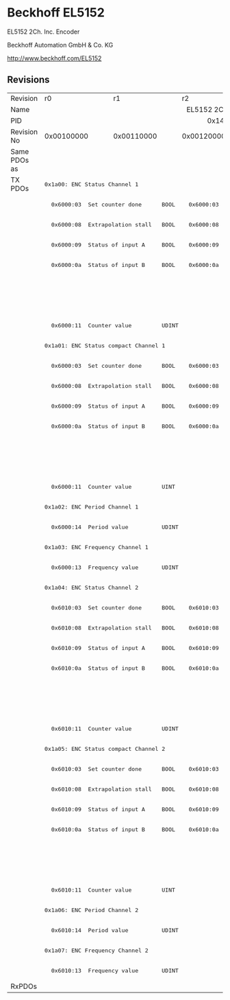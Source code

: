 # Beckhoff EL5152

EL5152 2Ch. Inc. Encoder

Beckhoff Automation GmbH & Co. KG

http://www.beckhoff.com/EL5152

## Revisions
<table>
<tr >
<td>Revision</td>
<td>r0</td>
<td>r1</td>
<td>r2</td>
<td>r3</td>
<td>r4</td>
</tr>
<tr >
<td>Name</td>
<td colspan=5 align="center">EL5152 2Ch. Inc. Encoder</td>
</tr>
<tr >
<td>PID</td>
<td colspan=5 align="center">0x14203052</td>
</tr>
<tr >
<td>Revision No</td>
<td>0x00100000</td>
<td>0x00110000</td>
<td>0x00120000</td>
<td>0x00130000</td>
<td>0x00140000</td>
</tr>
<tr >
<td>Same PDOs as</td>
<td colspan=5 align="center"></td>
</tr>
<tr class="txpdo">
<td rowspan=40 valign=top>TX PDOs</td>
<td colspan=5 align="left"><pre>0x1a00: ENC Status Channel 1</pre></td>
<td></td>
</tr>
<tr class="txpdo">
<td colspan=2 align="left"><pre>  0x6000:03  Set counter done      BOOL</pre></td>
<td colspan=3 align="left"><pre>  0x6000:03  Status__Set counter done  BOOL</pre></td>
</tr>
<tr class="txpdo">
<td colspan=2 align="left"><pre>  0x6000:08  Extrapolation stall   BOOL</pre></td>
<td colspan=3 align="left"><pre>  0x6000:08  Status__Extrapolation stall  BOOL</pre></td>
</tr>
<tr class="txpdo">
<td colspan=2 align="left"><pre>  0x6000:09  Status of input A     BOOL</pre></td>
<td colspan=3 align="left"><pre>  0x6000:09  Status__Status of input A  BOOL</pre></td>
</tr>
<tr class="txpdo">
<td colspan=2 align="left"><pre>  0x6000:0a  Status of input B     BOOL</pre></td>
<td colspan=3 align="left"><pre>  0x6000:0a  Status__Status of input B  BOOL</pre></td>
</tr>
<tr class="txpdo">
<td colspan=4 align="left"><pre></pre></td>
<td><pre>  0x6000:0e  Status__Sync error    BOOL</pre></td>
</tr>
<tr class="txpdo">
<td colspan=4 align="left"><pre></pre></td>
<td><pre>  0x6000:10  Status__TxPDO Toggle  BOOL</pre></td>
</tr>
<tr class="txpdo">
<td colspan=5 align="left"><pre>  0x6000:11  Counter value         UDINT</pre></td>
</tr>
<tr class="txpdo">
<td colspan=5 align="left"><pre>0x1a01: ENC Status compact Channel 1</pre></td>
</tr>
<tr class="txpdo">
<td colspan=2 align="left"><pre>  0x6000:03  Set counter done      BOOL</pre></td>
<td colspan=3 align="left"><pre>  0x6000:03  Status__Set counter done  BOOL</pre></td>
</tr>
<tr class="txpdo">
<td colspan=2 align="left"><pre>  0x6000:08  Extrapolation stall   BOOL</pre></td>
<td colspan=3 align="left"><pre>  0x6000:08  Status__Extrapolation stall  BOOL</pre></td>
</tr>
<tr class="txpdo">
<td colspan=2 align="left"><pre>  0x6000:09  Status of input A     BOOL</pre></td>
<td colspan=3 align="left"><pre>  0x6000:09  Status__Status of input A  BOOL</pre></td>
</tr>
<tr class="txpdo">
<td colspan=2 align="left"><pre>  0x6000:0a  Status of input B     BOOL</pre></td>
<td colspan=3 align="left"><pre>  0x6000:0a  Status__Status of input B  BOOL</pre></td>
</tr>
<tr class="txpdo">
<td colspan=4 align="left"><pre></pre></td>
<td><pre>  0x6000:0e  Status__Sync error    BOOL</pre></td>
</tr>
<tr class="txpdo">
<td colspan=4 align="left"><pre></pre></td>
<td><pre>  0x6000:10  Status__TxPDO Toggle  BOOL</pre></td>
</tr>
<tr class="txpdo">
<td colspan=5 align="left"><pre>  0x6000:11  Counter value         UINT</pre></td>
</tr>
<tr class="txpdo">
<td colspan=5 align="left"><pre>0x1a02: ENC Period Channel 1</pre></td>
</tr>
<tr class="txpdo">
<td colspan=5 align="left"><pre>  0x6000:14  Period value          UDINT</pre></td>
</tr>
<tr class="txpdo">
<td colspan=5 align="left"><pre>0x1a03: ENC Frequency Channel 1</pre></td>
</tr>
<tr class="txpdo">
<td colspan=5 align="left"><pre>  0x6000:13  Frequency value       UDINT</pre></td>
</tr>
<tr class="txpdo">
<td colspan=5 align="left"><pre>0x1a04: ENC Status Channel 2</pre></td>
</tr>
<tr class="txpdo">
<td colspan=2 align="left"><pre>  0x6010:03  Set counter done      BOOL</pre></td>
<td colspan=3 align="left"><pre>  0x6010:03  Status__Set counter done  BOOL</pre></td>
</tr>
<tr class="txpdo">
<td colspan=2 align="left"><pre>  0x6010:08  Extrapolation stall   BOOL</pre></td>
<td colspan=3 align="left"><pre>  0x6010:08  Status__Extrapolation stall  BOOL</pre></td>
</tr>
<tr class="txpdo">
<td colspan=2 align="left"><pre>  0x6010:09  Status of input A     BOOL</pre></td>
<td colspan=3 align="left"><pre>  0x6010:09  Status__Status of input A  BOOL</pre></td>
</tr>
<tr class="txpdo">
<td colspan=2 align="left"><pre>  0x6010:0a  Status of input B     BOOL</pre></td>
<td colspan=3 align="left"><pre>  0x6010:0a  Status__Status of input B  BOOL</pre></td>
</tr>
<tr class="txpdo">
<td colspan=4 align="left"><pre></pre></td>
<td><pre>  0x6010:0e  Status__Sync error    BOOL</pre></td>
</tr>
<tr class="txpdo">
<td colspan=4 align="left"><pre></pre></td>
<td><pre>  0x6010:10  Status__TxPDO Toggle  BOOL</pre></td>
</tr>
<tr class="txpdo">
<td colspan=5 align="left"><pre>  0x6010:11  Counter value         UDINT</pre></td>
</tr>
<tr class="txpdo">
<td colspan=5 align="left"><pre>0x1a05: ENC Status compact Channel 2</pre></td>
</tr>
<tr class="txpdo">
<td colspan=2 align="left"><pre>  0x6010:03  Set counter done      BOOL</pre></td>
<td colspan=3 align="left"><pre>  0x6010:03  Status__Set counter done  BOOL</pre></td>
</tr>
<tr class="txpdo">
<td colspan=2 align="left"><pre>  0x6010:08  Extrapolation stall   BOOL</pre></td>
<td colspan=3 align="left"><pre>  0x6010:08  Status__Extrapolation stall  BOOL</pre></td>
</tr>
<tr class="txpdo">
<td colspan=2 align="left"><pre>  0x6010:09  Status of input A     BOOL</pre></td>
<td colspan=3 align="left"><pre>  0x6010:09  Status__Status of input A  BOOL</pre></td>
</tr>
<tr class="txpdo">
<td colspan=2 align="left"><pre>  0x6010:0a  Status of input B     BOOL</pre></td>
<td colspan=3 align="left"><pre>  0x6010:0a  Status__Status of input B  BOOL</pre></td>
</tr>
<tr class="txpdo">
<td colspan=4 align="left"><pre></pre></td>
<td><pre>  0x6010:0e  Status__Sync error    BOOL</pre></td>
</tr>
<tr class="txpdo">
<td colspan=4 align="left"><pre></pre></td>
<td><pre>  0x6010:10  Status__TxPDO Toggle  BOOL</pre></td>
</tr>
<tr class="txpdo">
<td colspan=5 align="left"><pre>  0x6010:11  Counter value         UINT</pre></td>
</tr>
<tr class="txpdo">
<td colspan=5 align="left"><pre>0x1a06: ENC Period Channel 2</pre></td>
</tr>
<tr class="txpdo">
<td colspan=5 align="left"><pre>  0x6010:14  Period value          UDINT</pre></td>
</tr>
<tr class="txpdo">
<td colspan=5 align="left"><pre>0x1a07: ENC Frequency Channel 2</pre></td>
</tr>
<tr class="txpdo">
<td colspan=5 align="left"><pre>  0x6010:13  Frequency value       UDINT</pre></td>
</tr>
<tr >
<td>RxPDOs</td>
<td colspan=5 align="left"></td>
</tr>
</table>
